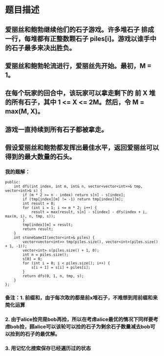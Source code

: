 # 题目描述
## 爱丽丝和鲍勃继续他们的石子游戏。许多堆石子 排成一行，每堆都有正整数颗石子 piles[i]。游戏以谁手中的石子最多来决出胜负。
## 爱丽丝和鲍勃轮流进行，爱丽丝先开始。最初，M = 1。
## 在每个玩家的回合中，该玩家可以拿走剩下的 前 X 堆的所有石子，其中 1 <= X <= 2M。然后，令 M = max(M, X)。
## 游戏一直持续到所有石子都被拿走。
## 假设爱丽丝和鲍勃都发挥出最佳水平，返回爱丽丝可以得到的最大数量的石头。
### 我的题解：
```class Solution {
public:
    int dfs(int index, int m, int& n, vector<vector<int>>& tmp, vector<int>& s) {
        if (m * 2 >= n - index) return s[n] - s[index];
        if (tmp[index][m] != -1) return tmp[index][m];
        int result = 0;
        for (int i = 1; i <= m * 2; i++) {
            result = max(result, s[n] - s[index] - dfs(index + i, max(m, i), n, tmp, s));
        }
        tmp[index][m] = result;
        return result;
    }
    int stoneGameII(vector<int>& piles) {
        vector<vector<int>> tmp(piles.size(), vector<int>(piles.size() + 1, -1));
        vector<int> s(piles.size() + 1, 0);
        int n = piles.size();
        s[0] = 0;
        for (int i = 0; i < piles.size(); i++) {
            s[i + 1] = s[i] + piles[i];
        }
        return dfs(0, 1, n, tmp, s);
    }
};
```
### **备注**：1. 前缀和，由于每次取的都是前x堆石子，不难想到用前缀和来简化运算
### 2. 由于alice捡完是bob再捡，所以在考虑alice最优的情况下同样要考虑bob捡，顾alice可以该轮可以捡的石子为剩余石子数量减去bob可以捡到的石子的最优解。
### 3. 用记忆化搜索保存已经遍历过的状态
